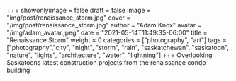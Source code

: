 +++
showonlyimage = false
draft = false
image = "img/post/renaissance_storm.jpg"
cover = "/img/post/renaissance_storm.jpg"
author = "Adam Knox"
avatar = "/img/adam_avatar.jpeg"
date = "2021-05-14T11:49:35-06:00"
title = "Renaissance Storm"
weight = 0
categories = ["photography", "art"]
tags = ["photography","city", "night", "storm", "rain", "saskatchewan", "saskatoon", "nature", "lights", "architecture", "water", "lightning"]
+++
Overlooking Saskatoons latest construction projects from the renaissance condo building